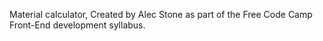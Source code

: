 Material calculator, Created by Alec Stone as part of the Free Code Camp Front-End development syllabus.
